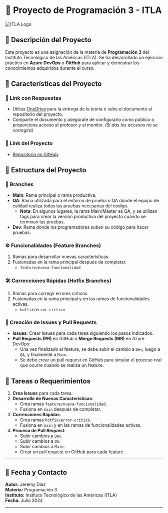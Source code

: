 

# 📘 Proyecto de Programación 3 - ITLA

![ITLA Logo](https://seeklogo.com/images/I/instituto-tecnologico-de-las-americas-itla-logo-DB322C5DDA-seeklogo.com.png)

## 📝 Descripción del Proyecto
Este proyecto es una asignación de la materia de **Programación 3** del Instituto Tecnológico de las Américas (ITLA). Se ha desarrollado un ejercicio práctico en **Azure DevOps** o **GitHub** para aplicar y demostrar los conocimientos adquiridos durante el curso.

## 📂 Características del Proyecto

### 📎 Link con Respuestas
- Utiliza [OneDrive](https://onedrive.live.com/) para la entrega de la teoría o sube el documento al repositorio del proyecto.
- Comparte el documento y asegúrate de configurarlo como público o proporciona acceso al profesor y al monitor. *(Si das los accesos no se corregirá)*

### 🔗 Link del Proyecto
- [Repositorio en GitHub](https://github.com/Jdiaz1423/Itla1).

## 📑 Estructura del Proyecto

### 🌿 Branches
- **Main**: Rama principal o rama productiva.
- **QA**: Rama utilizada para el entorno de prueba o QA donde el equipo de calidad realiza todas las pruebas necesarias del código.
  - **Nota**: En algunos lugares, la rama Main/Master es QA, y se utilizan tags para crear la versión productiva del proyecto cuando se terminan las pruebas.
- **Dev**: Rama donde los programadores suben su código para hacer pruebas.

### ⚙️ Funcionalidades (Feature Branches)
1. Ramas para desarrollar nuevas características.
2. Fusionadas en la rama principal después de completar.
   - `feature/nueva-funcionalidad`

### 🛠️ Correcciones Rápidas (Hotfix Branches)
1. Ramas para corregir errores críticos.
2. Fusionadas en la rama principal y en las ramas de funcionalidades activas.
   - `hotfix/error-crítico`

### 🔄 Creación de Issues y Pull Requests
- **Issues**: Crear issues para cada tarea siguiendo los pasos indicados.
- **Pull Requests (PR)** en GitHub o **Merge Requests (MR)** en Azure DevOps:
  - Una vez finalizado el feature, se debe subir el cambio a `Dev`, luego a `QA`, y finalmente a `Main`.
  - Se debe crear un pull request en GitHub para simular el proceso real que ocurre cuando se realiza un feature.

## 📌 Tareas o Requerimientos

1. **Crea Issues** para cada tarea.
2. **Desarrollo de Nuevas Características**:
   - Crea ramas `feature/nueva-funcionalidad`.
   - Fusiona en `main` después de completar.
3. **Correcciones Rápidas**:
   - Crea ramas `hotfix/error-crítico`.
   - Fusiona en `main` y en las ramas de funcionalidades activas.
4. **Proceso de Pull Request**:
   - Subir cambios a `Dev`.
   - Subir cambios a `QA`.
   - Subir cambios a `Main`.
   - Crear un pull request en GitHub para cada feature.

---

## 📅 Fecha y Contacto

**Autor:** Jeremy Díaz  
**Materia:** Programación 3  
**Instituto:** Instituto Tecnológico de las Américas (ITLA)  
**Fecha:** Julio 2024

---

